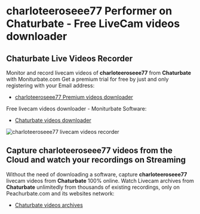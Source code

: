 # charloteeroseee77 Performer on Chaturbate - Free LiveCam videos downloader

## Chaturbate Live Videos Recorder

Monitor and record livecam videos of **charloteeroseee77** from **Chaturbate** with Moniturbate.com
Get a premium trial for free by just and only registering with your Email address:
* [charloteeroseee77 Premium videos downloader](https://moniturbate.com/request-demo-licence-key.html)

Free livecam videos downloader - Moniturbate Software:
* [Chaturbate videos downloader](https://moniturbate.com/moniturbate-download-software.html)

![charloteeroseee77 livecam videos recorder](https://peachurnet.com/templates/moniturbate-software.png)


## Capture charloteeroseee77 videos from the Cloud and watch your recordings on Streaming

Without the need of downloading a software, capture **charloteeroseee77** livecam videos from **Chaturbate** 100% online.
Watch Livecam archives from **Chaturbate** unlimitedly from thousands of existing recordings, only on Peachurbate.com and its websites network:
* [Chaturbate videos archives](https://peachurnet.com/)